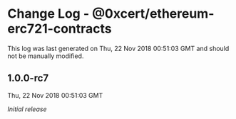 # Change Log - @0xcert/ethereum-erc721-contracts

This log was last generated on Thu, 22 Nov 2018 00:51:03 GMT and should not be manually modified.

## 1.0.0-rc7
Thu, 22 Nov 2018 00:51:03 GMT

*Initial release*

